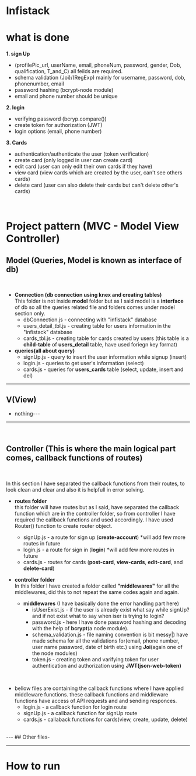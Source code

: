 # Infistack

# what is done
**1. sign Up**
 - (profilePic_url, userName, email, phoneNum, password, gender, Dob, qualification, T_and_C) all feilds are required.
  - schema validation (Joi)/(RegExp) mainly for username, password, dob, phonenumber, email
  - password hashing (bcrypt-node module)
  - email and phone number should be unique

**2. login**
 - verifying password (bcryp.compare())
 - create token for authorization (JWT)
 - login options (email, phone number)

**3. Cards**
 - authentication/authenticate the user (token verification)
 - create card (only logged in user can create card)
 - edit card (user can only edit their own cards if they have)
 - view card (view cards which are created by the user, can't see others cards)
 - delete card (user can also delete their cards but can't delete other's cards)  
  
<br />

# Project pattern (MVC - Model View Controller)
## Model (Queries, Model is known as interface of db)  
<br />

- **Connection (db connection using knex and creating tables)**  
This folder is not inside **model** folder but as I said model is a **interface** of db so all the queries related file and folders comes under model section only.
  - dbConnection.js - connecting with "infistack" database
  - users_detail_tbl.js - creating table for users information in the "infistack" database
  - cards_tbl.js - creating table for cards created by users (this table is a **child-table** of **users_detail** table, have used foriegn key format)
- **queries(all about query)**
  - signUp.js - query to insert the user information while signup (insert)
  - login.js - queries to get user's information (select)  
  - cards.js - queries for **users_cards** table (select, update, insert and del)

---
## V(View)
- nothing---

---
<br />

## Controller (This is where the main logical part comes, callback functions of routes)
<br />

In this section I have separated the callback functions from their routes, to look clean and clear and also it is helpfull in error solving.
- **routes folder**  
this folder will have routes but as I said, have separated the callback function which are in the controller folder, so from controller I have required the callback functions and used accordingly. I have used Router() function to create router object.
  - signUp.js - a route for sign up (**create-account**) *will add few more routes in future
  - login.js - a route for sign in (**login**) *will add few more routes in future
  - cards.js - routes for cards (**post-card**, **view-cards**, **edit-card**, and **delete-card**)  

- **controller folder**  
In this folder I have created a folder called **"middlewares"** for all the middlewares, did this to not repeat the same codes again and again.
  - **middlewares** (I have basically done the error handling part here)
    - isUserExist.js - if the user is already exist what say while signUp? and if not exist what to say when iser is trying to login?
    - password.js - here I have done password hashing and decoding with the help of **bcrypt**(a node module).
    - schema_validation.js - file naming convention is bit messy|) have made schema for all the validations for(email, phone number, user name
    password, date of birth etc.) using **Joi**(again one of the node modules)
    - token.js - creating token and varifying token for user authentication and authorization using **JWT(json-web-token)**  
<br />

  - bellow files are containing the callback functions where I have applied middleware functions. these callback functions and middleware functions have access of API requests and and sending responces.  
    - login.js - a callback function for login route
    - signUp.js - a callback function for signUp route
    - cards.js - callaback functions for cards(view, create, update, delete)

<br />
---
## Other files-

<br />

---
# How to run

